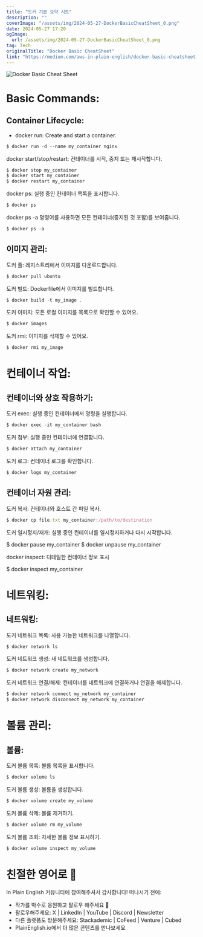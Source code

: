 ```yaml
---
title: "도커 기본 요약 시트"
description: ""
coverImage: "/assets/img/2024-05-27-DockerBasicCheatSheet_0.png"
date: 2024-05-27 17:20
ogImage:
  url: /assets/img/2024-05-27-DockerBasicCheatSheet_0.png
tag: Tech
originalTitle: "Docker Basic CheatSheet"
link: "https://medium.com/aws-in-plain-english/docker-basic-cheatsheet-011b8ccf78fc"
---
```


![Docker Basic Cheat Sheet](/assets/img/2024-05-27-DockerBasicCheatSheet_0.png)

# Basic Commands:

## Container Lifecycle:

- docker run: Create and start a container.

<div class="content-ad"></div>

```js
$ docker run -d --name my_container nginx
```

docker start/stop/restart: 컨테이너를 시작, 중지 또는 재시작합니다.

```js
$ docker stop my_container
$ docker start my_container
$ docker restart my_container
```

docker ps: 실행 중인 컨테이너 목록을 표시합니다.

<div class="content-ad"></div>

```js
$ docker ps
```

docker ps -a 명령어를 사용하면 모든 컨테이너(중지된 것 포함)를 보여줍니다.

```js
$ docker ps -a
```

## 이미지 관리:

<div class="content-ad"></div>

도커 풀: 레지스트리에서 이미지를 다운로드합니다.

```js
$ docker pull ubuntu
```

도커 빌드: Dockerfile에서 이미지를 빌드합니다.

```js
$ docker build -t my_image .
```

<div class="content-ad"></div>

도커 이미지: 모든 로컬 이미지를 목록으로 확인할 수 있어요.

```js
$ docker images
```

도커 rmi: 이미지를 삭제할 수 있어요.

```js
$ docker rmi my_image
```

<div class="content-ad"></div>

# 컨테이너 작업:

## 컨테이너와 상호 작용하기:

도커 exec: 실행 중인 컨테이너에서 명령을 실행합니다.

```js
$ docker exec -it my_container bash
```

<div class="content-ad"></div>

도커 첨부: 실행 중인 컨테이너에 연결합니다.

```js
$ docker attach my_container
```

도커 로그: 컨테이너 로그를 확인합니다.

```js
$ docker logs my_container
```

<div class="content-ad"></div>

## 컨테이너 자원 관리:

도커 복사: 컨테이너와 호스트 간 파일 복사.

```js
$ docker cp file.txt my_container:/path/to/destination
```

도커 일시정지/재개: 실행 중인 컨테이너를 일시정지하거나 다시 시작합니다.

<div class="content-ad"></div>

$ docker pause my_container
$ docker unpause my_container

docker inspect: 디테일한 컨테이너 정보 표시

$ docker inspect my_container

# 네트워킹:

<div class="content-ad"></div>

## 네트워킹:

도커 네트워크 목록: 사용 가능한 네트워크를 나열합니다.

```js
$ docker network ls
```

도커 네트워크 생성: 새 네트워크를 생성합니다.

<div class="content-ad"></div>

```js
$ docker network create my_network
```

도커 네트워크 연결/해제: 컨테이너를 네트워크에 연결하거나 연결을 해제합니다.

```js
$ docker network connect my_network my_container
$ docker network disconnect my_network my_container
```

# 볼륨 관리:

<div class="content-ad"></div>

## 볼륨:

도커 볼륨 목록: 볼륨 목록을 표시합니다.

```js
$ docker volume ls
```

도커 볼륨 생성: 볼륨을 생성합니다.

<div class="content-ad"></div>

```js
$ docker volume create my_volume
```

도커 볼륨 삭제: 볼륨 제거하기.

```js
$ docker volume rm my_volume
```

도커 볼륨 조회: 자세한 볼륨 정보 표시하기.

<div class="content-ad"></div>

```sh
$ docker volume inspect my_volume
```

# 친절한 영어로 🚀

In Plain English 커뮤니티에 참여해주셔서 감사합니다! 떠나시기 전에:

- 작가를 박수로 응원하고 팔로우 해주세요 ️👏️️
- 팔로우해주세요: X | LinkedIn | YouTube | Discord | Newsletter
- 다른 플랫폼도 방문해주세요: Stackademic | CoFeed | Venture | Cubed
- PlainEnglish.io에서 더 많은 콘텐츠를 만나보세요
